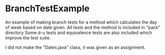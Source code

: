 # BranchTestExample
An example of making branch tests for a method which calculates the day of week based on date given.
All tests and the method is included in "pack" directory
Some d-u tests and equivalence tests are also included which improve the test suite.

I did not make the "Dates.java" class, it was given as an assignment.
